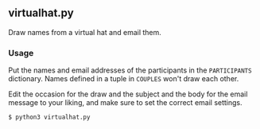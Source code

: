 virtualhat.py
-------------

Draw names from a virtual hat and email them.


### Usage

Put the names and email addresses of the participants in the `PARTICIPANTS`
dictionary. Names defined in a tuple in `COUPLES` won't draw each other.

Edit the occasion for the draw and the subject and the body for the email
message to your liking, and make sure to set the correct email settings.

    $ python3 virtualhat.py

